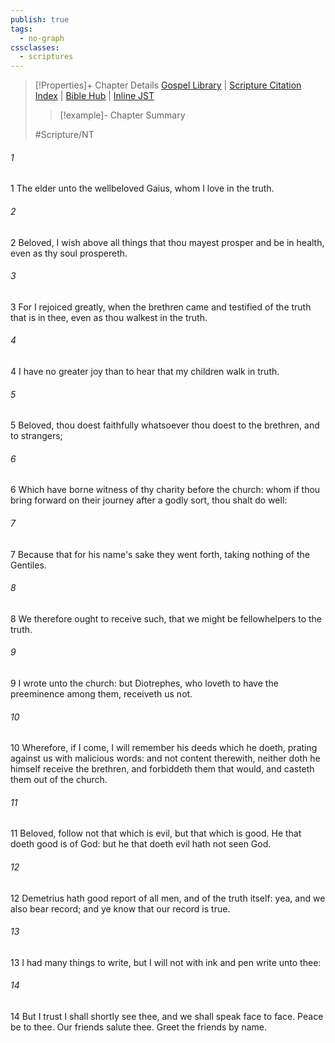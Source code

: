 ```yaml
---
publish: true
tags:
  - no-graph
cssclasses:
  - scriptures
---
```

>[!Properties]+ Chapter Details
>[Gospel Library](https://churchofjesuschrist.org/study/scriptures/nt/3-jn/1?lang=eng)    |    [Scripture Citation Index](https://scriptures.byu.edu/#0a401::c0a401)    |    [Bible Hub](https://biblehub.com/3_john/1.htm)    |    [Inline JST](https://scripturetoolbox.com/html/ic/3John/1.html)
>>[!example]- Chapter Summary
>> 
> 
>
>#Scripture/NT
###### 1
1 The elder unto the wellbeloved Gaius, whom I love in the truth.
###### 2
2 Beloved, I wish above all things that thou mayest prosper and be in health, even as thy soul prospereth.
###### 3
3 For I rejoiced greatly, when the brethren came and testified of the truth that is in thee, even as thou walkest in the truth.
###### 4
4 I have no greater joy than to hear that my children walk in truth.
###### 5
5 Beloved, thou doest faithfully whatsoever thou doest to the brethren, and to strangers;
###### 6
6 Which have borne witness of thy charity before the church: whom if thou bring forward on their journey after a godly sort, thou shalt do well:
###### 7
7 Because that for his name's sake they went forth, taking nothing of the Gentiles.
###### 8
8 We therefore ought to receive such, that we might be fellowhelpers to the truth.
###### 9
9 I wrote unto the church: but Diotrephes, who loveth to have the preeminence among them, receiveth us not.
###### 10
10 Wherefore, if I come, I will remember his deeds which he doeth, prating against us with malicious words: and not content therewith, neither doth he himself receive the brethren, and forbiddeth them that would, and casteth them out of the church.
###### 11
11 Beloved, follow not that which is evil, but that which is good. He that doeth good is of God: but he that doeth evil hath not seen God.
###### 12
12 Demetrius hath good report of all men, and of the truth itself: yea, and we also bear record; and ye know that our record is true.
###### 13
13 I had many things to write, but I will not with ink and pen write unto thee:
###### 14
14 But I trust I shall shortly see thee, and we shall speak face to face. Peace be to thee. Our friends salute thee. Greet the friends by name.
